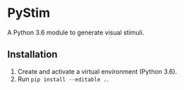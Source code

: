 # PyStim

A Python 3.6 module to generate visual stimuli.

## Installation

1. Create and activate a virtual environment (Python 3.6).
2. Run `pip install --editable .`.

